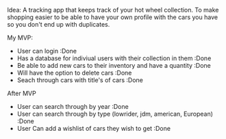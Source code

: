 Idea: A tracking app that keeps track of your hot wheel collection. To make shopping easier to be able to have your own profile with the cars you have so you don't end up with duplicates. 

My MVP: 
 - User can login :Done
 - Has a database for indiviual users with their collection in them :Done
 - Be able to add new cars to their inventory and have a quantity :Done 
 - Will have the option to delete cars :Done
 - Seach through cars with title's of cars :Done

 After MVP 
 - User can search through by year :Done
 - User can search through by type (lowrider, jdm, american, European) :Done
 - User Can add a wishlist of cars they wish to get :Done
 